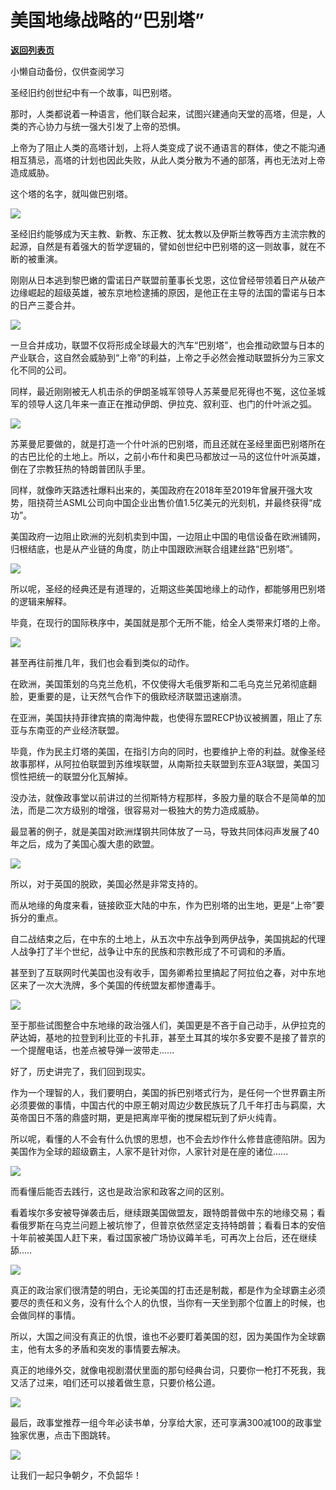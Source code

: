 # 美国地缘战略的“巴别塔”

[**返回列表页**](/gzh/政事堂2019)

小懒自动备份，仅供查阅学习

圣经旧约创世纪中有一个故事，叫巴别塔。  

  

那时，人类都说着一种语言，他们联合起来，试图兴建通向天堂的高塔，但是，人类的齐心协力与统一强大引发了上帝的恐惧。

  

上帝为了阻止人类的高塔计划，上将人类变成了说不通语言的群体，使之不能沟通相互猜忌，高塔的计划也因此失败，从此人类分散为不通的部落，再也无法对上帝造成威胁。  

  

这个塔的名字，就叫做巴别塔。

  

![](https://mmbiz.qpic.cn/mmbiz_jpg/rxhS23yu8cNxwNEWfMOTMKyDXE2HNibFJcfRruumJVw6BwkDDogLvyrDAmIwPwJcyCyX3TSrMiaBtNmxNv31tTbA/640?wx_fmt=jpeg)

  

圣经旧约能够成为天主教、新教、东正教、犹太教以及伊斯兰教等西方主流宗教的起源，自然是有着强大的哲学逻辑的，譬如创世纪中巴别塔的这一则故事，就在不断的被重演。  

  

刚刚从日本逃到黎巴嫩的雷诺日产联盟前董事长戈恩，这位曾经带领着日产从破产边缘崛起的超级英雄，被东京地检逮捕的原因，是他正在主导的法国的雷诺与日本的日产三菱合并。

  

![](https://mmbiz.qpic.cn/mmbiz_jpg/rxhS23yu8cNxwNEWfMOTMKyDXE2HNibFJgbQGFJb0KPPRVxicV2CUTpTaVJxdTQbRvhW0HZGardicw7LAtpfg7c4w/640?wx_fmt=jpeg)

  

一旦合并成功，联盟不仅将形成全球最大的汽车“巴别塔”，也会推动欧盟与日本的产业联合，这自然会威胁到“上帝”的利益，上帝之手必然会推动联盟拆分为三家文化不同的公司。

  

  

同样，最近刚刚被无人机击杀的伊朗圣城军领导人苏莱曼尼死得也不冤，这位圣城军的领导人这几年来一直正在推动伊朗、伊拉克、叙利亚、也门的什叶派之弧。

  

![](https://mmbiz.qpic.cn/mmbiz_jpg/rxhS23yu8cNxwNEWfMOTMKyDXE2HNibFJ1akB1z8fuLgKr7EPfBunriavCzVvhQr7gYmreuxGJib6lWJnlMZGHSmw/640?wx_fmt=jpeg)

  

苏莱曼尼要做的，就是打造一个什叶派的巴别塔，而且还就在圣经里面巴别塔所在的古巴比伦的土地上。所以，之前小布什和奥巴马都放过一马的这位什叶派英雄，倒在了宗教狂热的特朗普团队手里。

  

同样，就像昨天路透社爆料出来的，美国政府在2018年至2019年曾展开强大攻势，阻挠荷兰ASML公司向中国企业出售价值1.5亿美元的光刻机，并最终获得“成功”。

  

美国政府一边阻止欧洲的光刻机卖到中国，一边阻止中国的电信设备在欧洲铺网，归根结底，也是从产业链的角度，防止中国跟欧洲联合组建丝路“巴别塔”。  

  

![](https://mmbiz.qpic.cn/mmbiz_jpg/rxhS23yu8cNxwNEWfMOTMKyDXE2HNibFJ4YA4PrFlhK0mP2dIFfmkSntUTZy4ZZgH4XueFNzM2THQU8QwyqlWxg/640?wx_fmt=jpeg)

  

所以呢，圣经的经典还是有道理的，近期这些美国地缘上的动作，都能够用巴别塔的逻辑来解释。

  

毕竟，在现行的国际秩序中，美国就是那个无所不能，给全人类带来灯塔的上帝。

  

![](https://mmbiz.qpic.cn/mmbiz_jpg/rxhS23yu8cNxwNEWfMOTMKyDXE2HNibFJ4lxWQYQejaYXaSusjK4xibEAWAzgdlU1Ie9lmaMtWIKjN1zAOr3doWg/640?wx_fmt=jpeg)

  

甚至再往前推几年，我们也会看到类似的动作。

  

在欧洲，美国策划的乌克兰危机，不仅使得大毛俄罗斯和二毛乌克兰兄弟彻底翻脸，更重要的是，让天然气合作下的俄欧经济联盟迅速崩溃。

  

在亚洲，美国扶持菲律宾搞的南海仲裁，也使得东盟RECP协议被搁置，阻止了东亚与东南亚的产业经济联盟。

  

毕竟，作为民主灯塔的美国，在指引方向的同时，也要维护上帝的利益。就像圣经故事那样，从阿拉伯联盟到苏维埃联盟，从南斯拉夫联盟到东亚A3联盟，美国习惯性把统一的联盟分化瓦解掉。

  

没办法，就像政事堂以前讲过的兰彻斯特方程那样，多股力量的联合不是简单的加法，而是二次方级别的增强，很容易对一极独大的势力造成威胁。

  

最显著的例子，就是美国对欧洲煤钢共同体放了一马，导致共同体闷声发展了40年之后，成为了美国心腹大患的欧盟。

  

![](https://mmbiz.qpic.cn/mmbiz_jpg/rxhS23yu8cNxwNEWfMOTMKyDXE2HNibFJcR4tAs738Yj9nBkX0mvUC0Xc8DcyOBjEwFEgGxLQC1Ec9RIrohZakg/640?wx_fmt=jpeg)

  

所以，对于英国的脱欧，美国必然是非常支持的。  

  

而从地缘的角度来看，链接欧亚大陆的中东，作为巴别塔的出生地，更是“上帝”要拆分的重点。

  

自二战结束之后，在中东的土地上，从五次中东战争到两伊战争，美国挑起的代理人战争打了半个世纪，战争让中东的民族和宗教形成了不可调和的矛盾。

  

甚至到了互联网时代美国也没有收手，国务卿希拉里搞起了阿拉伯之春，对中东地区来了一次大洗牌，多个美国的传统盟友都惨遭毒手。  

  

![](https://mmbiz.qpic.cn/mmbiz_jpg/rxhS23yu8cNxwNEWfMOTMKyDXE2HNibFJcJfmvLXxgQhYiaGD0uNtKoNwOI16tAENOF3H7BnLqPTPp58bM7TnzibQ/640?wx_fmt=jpeg)

  

至于那些试图整合中东地缘的政治强人们，美国更是不吝于自己动手，从伊拉克的萨达姆，基地的拉登到利比亚的卡扎菲，甚至土耳其的埃尔多安要不是接了普京的一个提醒电话，也差点被导弹一波带走......

  

好了，历史讲完了，我们回到现实。  

  

作为一个理智的人，我们要明白，美国的拆巴别塔式行为，是任何一个世界霸主所必须要做的事情，中国古代的中原王朝对周边少数民族玩了几千年打击与羁縻，大英帝国日不落的鼎盛时期，更是把离岸平衡的搅屎棍玩到了炉火纯青。

  

  
  

  

所以呢，看懂的人不会有什么仇恨的思想，也不会去炒作什么修昔底德陷阱。因为美国作为全球的超级霸主，人家不是针对你，人家针对是在座的诸位......

  

![](https://mmbiz.qpic.cn/mmbiz_jpg/rxhS23yu8cNxwNEWfMOTMKyDXE2HNibFJicMBhh248MZibS5YV6AtSLFkPxhWAbBcRaxw1KCW3Wel8PpAj4RfFkMA/640?wx_fmt=jpeg)

  

而看懂后能否去践行，这也是政治家和政客之间的区别。  

  

看着埃尔多安被导弹袭击后，继续跟美国做盟友，跟特朗普做中东的地缘交易；看看俄罗斯在乌克兰问题上被坑惨了，但普京依然坚定支持特朗普；看看日本的安倍十年前被美国人赶下来，看过国家被广场协议薅羊毛，可再次上台后，还在继续舔.....

  

![](https://mmbiz.qpic.cn/mmbiz_jpg/rxhS23yu8cNxwNEWfMOTMKyDXE2HNibFJduibLzTPibwwuoWotSeSlHMjznWgV95lcOiblt8y3xRECFMeiaH7bJYdDg/640?wx_fmt=jpeg)

  

真正的政治家们很清楚的明白，无论美国的打击还是制裁，都是作为全球霸主必须要尽的责任和义务，没有什么个人的仇恨，当你有一天坐到那个位置上的时候，也会做同样的事情。  

  

所以，大国之间没有真正的仇恨，谁也不必要盯着美国的怼，因为美国作为全球霸主，他有太多的矛盾和突发的事情要去解决。

  

真正的地缘外交，就像电视剧潜伏里面的那句经典台词，只要你一枪打不死我，我又活了过来，咱们还可以接着做生意，只要价格公道。

  

![](https://mmbiz.qpic.cn/mmbiz_jpg/rxhS23yu8cPp0iaKAfe0ZsWfgGcY72o9Nror8TicrtnlDsqzY7y4Kum4fM3X0FMEGlbvm9HvZUiaETSnLt4DHNLbQ/640?wx_fmt=jpeg)

  

最后，政事堂推荐一组今年必读书单，分享给大家，还可享满300减100的政事堂独家优惠，点击下图跳转。

  

[![](https://mmbiz.qpic.cn/mmbiz_png/rxhS23yu8cNxwNEWfMOTMKyDXE2HNibFJicboKfDAaLibCTDHtxet6ArdQq99KcCUjOibWFwzQGzLicQ9hNgG5ic2fWw/640?wx_fmt=png)](https://mp.weixin.qq.com/s?__biz=Mzg3NjE1MDAzMw==&mid=2247484350&idx=1&sn=125f9c0c7d7957d470ef9bf0e2ee4b48&scene=21#wechat_redirect)

  

让我们一起只争朝夕，不负韶华！

